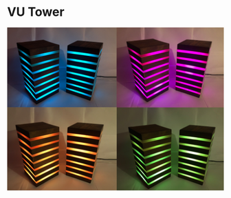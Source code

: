 # VU Tower

<p align="center">
  <img width="700" src="https://github.com/torbrodtkorb/VU-tower/blob/master/graphics/vu_tower.png">
</p>
